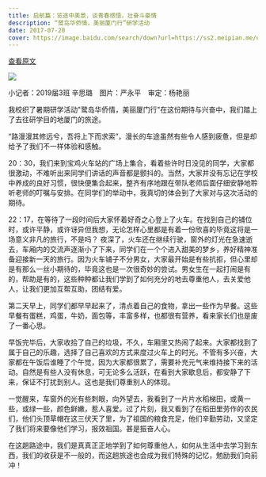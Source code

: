 ```yaml
---
title: 启航篇：览途中美景，谈青春感悟，壮奋斗豪情
description: “鹭岛华侨情，美丽厦门行”研学活动
date: 2017-07-20
cover: https://image.baidu.com/search/down?url=https://ss2.meipian.me/users/16033976/545e8ee8a30049b4afad54a2ba766ea9.jpg
---
```


[查看原文](https://www.meipian.cn/ogruql7)

![](https://image.baidu.com/search/down?url=https://ss2.meipian.me/users/16033976/545e8ee8a30049b4afad54a2ba766ea9.jpg)

小记者：2019届3班 辛思璐　图片：严永平　审定：杨艳丽

我校织了暑期研学活动"鹭岛华侨情，美丽厦门行"在这份期待与兴奋中，我们踏上了去往研学目的地厦门的旅途。

“路漫漫其修远兮，吾将上下而求索”，漫长的车途虽然有些令人感到疲惫，但是却给予了我们不一样体验和感触。

20：30，我们来到宝鸡火车站的广场上集合，看着些许时日没见的同学，大家都很激动，不难听出来同学们讲话的声音都是颤抖的。当然，大家并没有忘记在学校中养成的良好习惯，很快便集合起来，整齐有序地跟在带队老师后面仔细安静地聆听老师的叮嘱与安排。在同学们的举动中，我真切的体会到了大家对与这次活动的期待。

22：17，在等待了一段时间后大家怀着好奇之心登上了火车。在找到自己的铺位时，或许平静，或许讶异但我想，无论怎样心里都是有着一份欣喜的毕竟这将是一场意义非凡的旅行，不是吗？ 夜深了，火车还在继续行驶，窗外的灯光在急速逝去，车厢内的交流声逐渐小了下来，同学们在一个个进入甜美的梦乡，养好精神准备迎接新一天的旅行。因为火车铺子不分男女，大家最开始是有些抗拒，但心里却是有那么一丝小期待的，毕竟这也是一次很奇妙的尝试。男女生在一起打闹是有的，帮助是有的，这些种种都让我们学到了如何充分的地去尊重他人，去关爱他人，让我们更加互帮互助，团结有爱。

第二天早上，同学们都早早起来了，清点着自己的食物，拿出一些作为早餐。这些早餐有蛋糕，鸡蛋，牛奶，面包等，丰富多样，也都很有营养，看来家长们也是废了一番心思。

早饭完毕后，大家收拾了自己的垃圾，不久，车厢里又热闹了起来。大家都找到了属于自己的乐趣，选择了自己喜欢的方式来度过火车上的时光。不管有多兴奋，大家都在午饭后谁睡了个午觉，因为大家都很累了，需要补充元气来维持接下来的活动。自然是有些人没有休息，可无论多么活跃，在看到大家歇息后，都安静了下来，保证不打扰到别人。这也是我们尊重别人的体现。

一觉醒来，车窗外的光有些刺眼，向外望去，我看到了一片片水稻梯田，或黄一些，或绿一些，颜色鲜嫩，惹人喜爱。过了片刻，我又看到了在稻田里劳作的农民们，他们头顶草帽在这三伏天了里，为了祖国的粮食充足，他们辛勤劳动，又坚定了我们将来要像他们学习，报效祖国。甚是振奋人心。

在这趟路途中，我们是真真正正地学到了如何尊重他人，如何从生活中去学习到东西，我们的收获是不一般的，而这趟旅途也会成为我们特殊的记忆，勉励我们向前冲！
